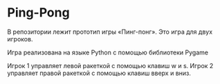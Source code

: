 # Ping-Pong

В репозитории лежит прототип игры «Пинг-понг». Это игра для двух игроков.

Игра реализована на языке Python с помощью библиотеки Pygame

Игрок 1 управляет левой ракеткой с помощью клавиш w и s. Игрок 2 управляет правой ракеткой с помощью клавиш вверх и вниз.

